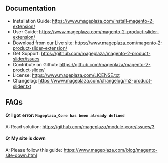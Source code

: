 ## Documentation

- Installation Guide: https://www.mageplaza.com/install-magento-2-extension/
- User Guide: https://www.mageplaza.com/magento-2-product-slider-extension/
- Download from our Live site: https://www.mageplaza.com/magento-2-product-slider-extension/
- Get Support: https://github.com/mageplaza/magento-2-product-slider/issues
- Contribute on Github: https://github.com/mageplaza/magento-2-product-slider/
- License: https://www.mageplaza.com/LICENSE.txt
- Changelog: https://www.mageplaza.com/changelog/m2-product-slider.txt

## FAQs

#### Q: I got error: `Mageplaza_Core has been already defined`
A: Read solution: https://github.com/mageplaza/module-core/issues/3

#### Q: My site is down
A: Please follow this guide: https://www.mageplaza.com/blog/magento-site-down.html
